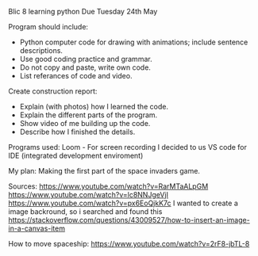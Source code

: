 Blic 8 learning python
Due Tuesday 24th May

Program should include:
- Python computer code for drawing with animations; include sentence descriptions.
- Use good coding practice and grammar.
- Do not copy and paste, write own code.
- List referances of code and video.

Create construction report:
- Explain (with photos) how I learned the code.
- Explain the different parts of the program.
- Show video of me building up the code.
- Describe how I finished the details.

Programs used:
Loom - For screen recording
I decided to us VS code for IDE (integrated development enviroment)

My plan:
Making the first part of the space invaders game.


Sources:
https://www.youtube.com/watch?v=RarMTaALpGM
https://www.youtube.com/watch?v=lc8NNJgeVjI
https://www.youtube.com/watch?v=px6EoQjkK7c
I wanted to create a image backround, so i searched and found this
https://stackoverflow.com/questions/43009527/how-to-insert-an-image-in-a-canvas-item

How to move spaceship:
https://www.youtube.com/watch?v=2rF8-jbTL-8